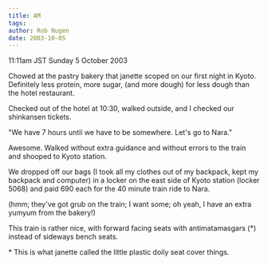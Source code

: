 ```yaml
---
title: AM
tags: 
author: Rob Nugen
date: 2003-10-05
---
```


<p class=date>11:11am JST Sunday 5 October 2003</p>

<p>Chowed at the pastry bakery that janette scoped on our first night
in Kyoto.  Definitely less protein, more sugar, (and more dough) for
less dough than the hotel restaurant.</p>

<p>Checked out of the hotel at 10:30, walked outside, and I checked
our shinkansen tickets.</p>

<p>"We have 7 hours until we have to be somewhere.  Let's go to
Nara."</p>

<p>Awesome.   Walked without extra guidance and without errors to the
train and shooped to Kyoto station.</p>

<p>We dropped off our bags (I took all my clothes out of my backpack,
kept my backpack and computer) in a locker on the east side of Kyoto
station (locker 5068) and paid 690 each for the 40 minute train ride
to Nara.</p>

<p>(hmm; they've got grub on the train; I want some; oh yeah, I have
an extra yumyum from the bakery!)</p>

<p>This train is rather nice, with forward facing seats with
antimatamasgars (*) instead of sideways bench seats.</p>

<p>* This is what janette called the little plastic doily seat cover
things.</p>
